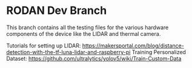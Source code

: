 # RODAN Dev Branch
This branch contains all the testing files for the various hardware components of the device like the LIDAR and thermal camera.

Tutorials for setting up LIDAR: https://makersportal.com/blog/distance-detection-with-the-tf-luna-lidar-and-raspberry-pi
Training Personalized Dataset: https://github.com/ultralytics/yolov5/wiki/Train-Custom-Data
